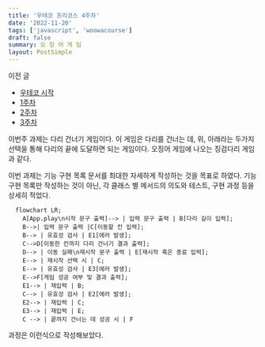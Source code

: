 ```yaml
---
title: '우테코 프리코스 4주차'
date: '2022-11-20'
tags: ['javascript', 'woowacourse']
draft: false
summary: 오 징 어 게 임
layout: PostSimple
---
```


이전 글

- [우테코 시작](https://chanwoong1.github.io/blog/woowacourse/precourse_main)
- [1주차](https://chanwoong1.github.io/blog/woowacourse/precourse_week1)
- [2주차](https://chanwoong1.github.io/blog/woowacourse/precourse_week2)
- [3주차](https://chanwoong1.github.io/blog/woowacourse/precourse_week3)

이번주 과제는 다리 건너기 게임이다. 이 게임은 다리를 건너는 데, 위, 아래라는 두가지 선택을 통해 다리의 끝에 도달하면 되는 게임이다. 오징어 게임에 나오는 징검다리 게임과 같다.

이번 과제는 기능 구현 목록 문서를 최대한 자세하게 작성하는 것을 목표로 하였다. 기능 구현 목록만 작성하는 것이 아닌, 각 클래스 별 메서드의 의도와 테스트, 구현 과정 등을 상세히 적었다.

```mermaid
  flowchart LR;
    A[App.play\n시작 문구 출력]--> | 입력 문구 출력 | B[다리 길이 입력];
    B-->| 입력 문구 출력 |C[이동할 칸 입력];
    B--> | 유효성 검사 | E1[에러 발생];
    C-->D[이동한 칸까지 다리 건너기 결과 출력];
    D--> | 이동 실패\n재시작 문구 출력 | E[재시작 혹은 종료 입력];
    E--> | 재시작 선택 시 | C;
    E--> | 유효성 검사 | E3[에러 발생];
    E-->F[게임 성공 여부 및 결과 출력];
    E1--> | 재입력 | B;
    C--> | 유효성 검사 | E2[에러 발생];
    E2--> | 재입력 | C;
    E3--> | 재입력 | E;
    C --> | 끝까지 건너는 데 성공 시 | F
```

과정은 이런식으로 작성해보았다.
